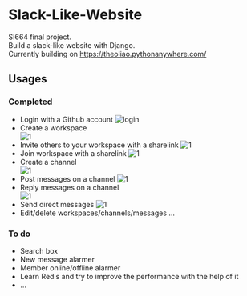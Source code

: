 # Slack-Like-Website
SI664 final project.  
Build a slack-like website with Django.  
Currently building on https://theoliao.pythonanywhere.com/

## Usages 

### Completed
* Login with a Github account
![login](https://user-images.githubusercontent.com/53862461/69885564-bbf00b80-12ab-11ea-8bb9-0d43c8f5c76a.png)
* Create a workspace  
![1](https://user-images.githubusercontent.com/53862461/69885615-05d8f180-12ac-11ea-98a1-d0709b1c4d67.png)
* Invite others to your workspace with a sharelink
![1](https://user-images.githubusercontent.com/53862461/69885938-b5629380-12ad-11ea-813a-a79390855df2.png)
* Join workspace with a sharelink
![1](https://user-images.githubusercontent.com/53862461/69886035-138f7680-12ae-11ea-8c48-11c2cca4efce.png)
* Create a channel  
![1](https://user-images.githubusercontent.com/53862461/69885678-53edf500-12ac-11ea-995d-f3198c3ab076.png)
* Post messages on a channel 
![1](https://user-images.githubusercontent.com/53862461/69885767-be069a00-12ac-11ea-806d-d6ab1bca43c6.png)
* Reply messages on a channel  
![1](https://user-images.githubusercontent.com/53862461/69885821-163d9c00-12ad-11ea-9186-5f7d06237e55.png)
* Send direct messages
![1](https://user-images.githubusercontent.com/53862461/69886143-91ec1880-12ae-11ea-9c57-135b4f8abeda.png)
* Edit/delete workspaces/channels/messages
...

### To do
* Search box  
* New message alarmer
* Member online/offline alarmer
* Learn Redis and try to improve the performance with the help of it  
* ...
